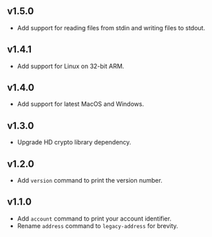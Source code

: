 ## v1.5.0

- Add support for reading files from stdin and writing files to stdout.

## v1.4.1

- Add support for Linux on 32-bit ARM.

## v1.4.0

- Add support for latest MacOS and Windows.

## v1.3.0

- Upgrade HD crypto library dependency.

## v1.2.0

- Add `version` command to print the version number.

## v1.1.0

- Add `account` command to print your account identifier.
- Rename `address` command to `legacy-address` for brevity.
